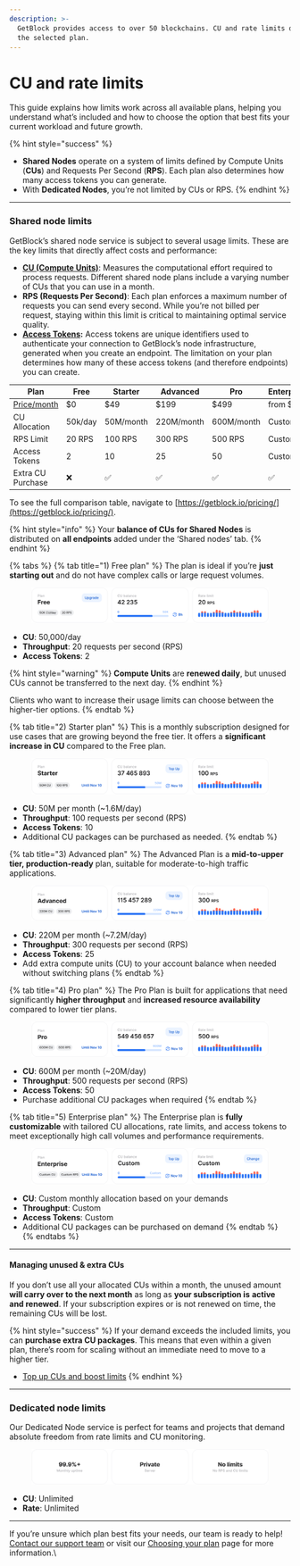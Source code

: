 ```yaml
---
description: >-
  GetBlock provides access to over 50 blockchains. CU and rate limits depend on
  the selected plan.
---
```


# CU and rate limits

This guide explains how limits work across all available plans, helping you understand what’s included and how to choose the option that best fits your current workload and future growth.

{% hint style="success" %}
* **Shared Nodes** operate on a system of limits defined by Compute Units (**CUs**) and Requests Per Second (**RPS**). Each plan also determines how many access tokens you can generate.
* With **Dedicated Nodes**, you’re not limited by CUs or RPS.
{% endhint %}

***

### Shared node limits

GetBlock’s shared node service is subject to several usage limits. These are the key limits that directly affect costs and performance:

* [**CU (Compute Units)**](what-counts-as-a-cu.md): Measures the computational effort required to process requests. Different shared node plans include a varying number of CUs that you can use in a month.
* **RPS (Requests Per Second)**: Each plan enforces a maximum number of requests you can send every second. While you’re not billed per request, staying within this limit is critical to maintaining optimal service quality.
* [**Access Tokens**](../authentication-with-access-tokens.md)**:** Access tokens are unique identifiers used to authenticate your connection to GetBlock’s node infrastructure, generated when you create an endpoint. The limitation on your plan determines how many of these access tokens (and therefore endpoints) you can create.

<table><thead><tr><th width="120.7734375">Plan</th><th width="90.09765625">Free</th><th width="116.25">Starter</th><th width="124.421875">Advanced</th><th width="125.66015625">Pro</th><th>Enterprise</th></tr></thead><tbody><tr><td><a data-footnote-ref href="#user-content-fn-1">Price/month</a></td><td>$0</td><td>$49</td><td>$199</td><td>$499</td><td>from $999</td></tr><tr><td>CU Allocation</td><td>50k/day</td><td>50M/month</td><td>220M/month</td><td>600M/month</td><td>Custom</td></tr><tr><td>RPS Limit</td><td>20 RPS</td><td>100 RPS</td><td>300 RPS</td><td>500 RPS</td><td>Custom </td></tr><tr><td>Access Tokens</td><td>2</td><td>10</td><td>25</td><td>50</td><td>Custom</td></tr><tr><td>Extra CU Purchase</td><td>❌</td><td>✅</td><td>✅</td><td>✅</td><td>✅</td></tr></tbody></table>

To see the full comparison table, navigate to [https://getblock.io/pricing/](https://getblock.io/pricing/).

{% hint style="info" %}
Your **balance of CUs for Shared Nodes** is distributed on **all endpoints** added under the ‘Shared nodes’ tab.
{% endhint %}

{% tabs %}
{% tab title="1) Free plan" %}
The plan is ideal if you’re **just starting out** and do not have complex calls or large request volumes.&#x20;

<figure><img src="../../.gitbook/assets/Free_widget_upd.svg" alt="GetBlock&#x27;s free RPC node plan limits"><figcaption></figcaption></figure>

* **CU**: 50,000/day&#x20;
* **Throughput**: 20 requests per second (RPS)
* **Access Tokens**: 2&#x20;

{% hint style="warning" %}
**Compute Units** are **renewed daily**, but unused CUs cannot be transferred to the next day.
{% endhint %}

Clients who want to increase their usage limits can choose between the higher-tier options.
{% endtab %}

{% tab title="2) Starter plan" %}
This is a monthly subscription designed for use cases that are growing beyond the free tier. It offers a **significant increase in CU** compared to the Free plan.

<figure><img src="../../.gitbook/assets/Starter_widget_upd.svg" alt="Starter plan limits for Shared RPC nodes by GetBlock "><figcaption></figcaption></figure>

* **CU**: 50M per month (\~1.6M/day)
* **Throughput**: 100 requests per second (RPS)
* **Access Tokens**: 10
* Additional CU packages can be purchased as needed.
{% endtab %}

{% tab title="3) Advanced plan" %}
The Advanced Plan is a **mid-to-upper tier, production-ready** plan, suitable for moderate-to-high traffic applications.

<figure><img src="../../.gitbook/assets/Advanced_widget_upd.svg" alt=""><figcaption></figcaption></figure>

* **CU**: 220M per month (\~7.2M/day)
* **Throughput**: 300 requests per second (RPS)
* **Access Tokens**: 25
* Add extra compute units (CU) to your account balance when needed without switching plans
{% endtab %}

{% tab title="4) Pro plan" %}
The Pro Plan is built for applications that need significantly **higher throughput** and **increased resource availability** compared to lower tier plans.

<figure><img src="../../.gitbook/assets/Pro_widget_upd.svg" alt="RPC node with higher-limit access"><figcaption></figcaption></figure>

* **CU**: 600M per month (\~20M/day)
* **Throughput**: 500 requests per second (RPS)
* **Access Tokens**: 50
* Purchase additional CU packages when required
{% endtab %}

{% tab title="5) Enterprise plan" %}
The Enterprise plan is **fully customizable** with tailored CU allocations, rate limits, and access tokens to meet exceptionally high call volumes and performance requirements.&#x20;

<figure><img src="../../.gitbook/assets/Enterprise_widget.svg" alt="GetBlock&#x27;s Enterprise plan with custom usage limit settings"><figcaption></figcaption></figure>

* **CU**: Custom monthly allocation based on your demands
* **Throughput**: Custom
* **Access Tokens**: Custom&#x20;
* Additional CU packages can be purchased on demand
{% endtab %}
{% endtabs %}

***

#### Managing unused & extra CUs

If you don’t use all your allocated CUs within a month, the unused amount **will carry over to the next month** as long as **your subscription is** **active and renewed**. If your subscription expires or is not renewed on time, the remaining CUs will be lost.

{% hint style="success" %}
If your demand exceeds the included limits, you can **purchase extra CU packages**. This means that even within a given plan, there’s room for scaling without an immediate need to move to a higher tier.

* [Top up CUs and boost limits](top-up-cus-and-boost-limits.md)
{% endhint %}

***

### Dedicated node limits

Our Dedicated Node service is perfect for teams and projects that demand absolute freedom from rate limits and CU monitoring.

<figure><img src="../../.gitbook/assets/Dedic_widget.svg" alt="Dedicated node for scalable and unlimited RPC node access"><figcaption></figcaption></figure>

* **CU**: Unlimited
* **Rate**: Unlimited

***

If you’re unsure which plan best fits your needs, our team is ready to help! [Contact our support team](https://getblock.io/contact/) or visit our [Choosing your plan](choosing-your-plan.md) page for more information.\


[^1]: Prices are based on monthly billing. Opt for **annual subscriptions** to save up to **$200 per month**
